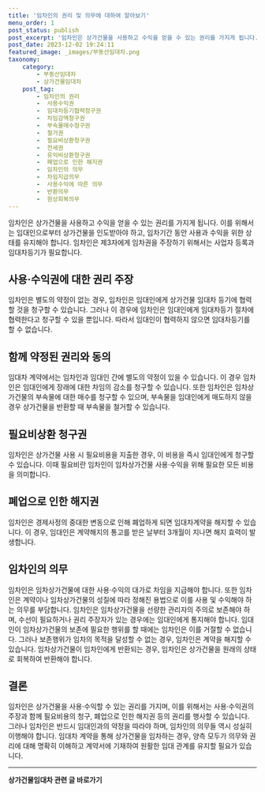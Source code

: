 ```yaml
---
title: '임차인의 권리 및 의무에 대하여 알아보기'
menu_order: 1
post_status: publish
post_excerpt: '임차인은 상가건물을 사용하고 수익을 얻을 수 있는 권리를 가지게 됩니다. 이를 위해서는 임대인으로부터 상가건물을 인도받아야 하고, 임차기간 동안 사용과 수익을 위한 상태를 유지해야 합니다. 임차인은 제3자에게 임차권을 주장하기 위해서는 사업자 등록과 임대차등기가 필요합니다.'
post_date: 2023-12-02 19:24:11
featured_image: _images/부동산임대차.png
taxonomy:
    category:
        - 부동산임대차
        - 상가건물임대차
    post_tag:
        - 임차인의 권리
        -  사용수익권
        -  임대차등기협력청구권
        -  차임감액청구권
        -  부속물매수청구권
        -  철거권
        -  필요비상환청구권
        -  전세권
        -  유익비상환청구권
        -  폐업으로 인한 해지권
        -  임차인의 의무
        -  차임지급의무
        -  사용수익에 따른 의무
        -  반환의무
        -  원상회복의무
---
```



임차인은 상가건물을 사용하고 수익을 얻을 수 있는 권리를 가지게 됩니다. 이를 위해서는 임대인으로부터 상가건물을 인도받아야 하고, 임차기간 동안 사용과 수익을 위한 상태를 유지해야 합니다. 임차인은 제3자에게 임차권을 주장하기 위해서는 사업자 등록과 임대차등기가 필요합니다.

## 사용·수익권에 대한 권리 주장

임차인은 별도의 약정이 없는 경우, 임차인은 임대인에게 상가건물 임대차 등기에 협력할 것을 청구할 수 있습니다. 그러나 이 경우에 임차인은 임대인에게 임대차등기 절차에 협력한다고 청구할 수 있을 뿐입니다. 따라서 임대인이 협력하지 않으면 임대차등기를 할 수 없습니다.

## 함께 약정된 권리와 동의

임대차 계약에서는 임차인과 임대인 간에 별도의 약정이 있을 수 있습니다. 이 경우 임차인은 임대인에게 장래에 대한 차임의 감소를 청구할 수 있습니다. 또한 임차인은 임차상가건물의 부속물에 대한 매수를 청구할 수 있으며, 부속물을 임대인에게 매도하지 않을 경우 상가건물을 반환할 때 부속물을 철거할 수 있습니다.

## 필요비상환 청구권

임차인은 상가건물 사용 시 필요비용을 지출한 경우, 이 비용을 즉시 임대인에게 청구할 수 있습니다. 이때 필요비란 임차인이 임차상가건물 사용·수익을 위해 필요한 모든 비용을 의미합니다.

## 폐업으로 인한 해지권

임차인은 경제사정의 중대한 변동으로 인해 폐업하게 되면 임대차계약을 해지할 수 있습니다. 이 경우, 임대인은 계약해지의 통고를 받은 날부터 3개월이 지나면 해지 효력이 발생합니다.

## 임차인의 의무

임차인은 임차상가건물에 대한 사용·수익의 대가로 차임을 지급해야 합니다. 또한 임차인은 계약이나 임차상가건물의 성질에 따라 정해진 용법으로 이를 사용 및 수익해야 하는 의무를 부담합니다. 임차인은 임차상가건물을 선량한 관리자의 주의로 보존해야 하며, 수선이 필요하거나 권리 주장자가 있는 경우에는 임대인에게 통지해야 합니다. 임대인이 임차상가건물의 보존에 필요한 행위를 할 때에는 임차인은 이를 거절할 수 없습니다. 그러나 보존행위가 임차의 목적을 달성할 수 없는 경우, 임차인은 계약을 해지할 수 있습니다. 임차상가건물이 임차인에게 반환되는 경우, 임차인은 상가건물을 원래의 상태로 회복하여 반환해야 합니다.

## 결론

임차인은 상가건물을 사용·수익할 수 있는 권리를 가지며, 이를 위해서는 사용·수익권의 주장과 함께 필요비용의 청구, 폐업으로 인한 해지권 등의 권리를 행사할 수 있습니다. 그러나 임차인은 반드시 임대인과의 약정을 따라야 하며, 임차인의 의무들 역시 성실히 이행해야 합니다. 임대차 계약을 통해 상가건물을 임차하는 경우, 양측 모두가 의무와 권리에 대해 명확히 이해하고 계약서에 기재하여 원활한 임대 관계를 유지할 필요가 있습니다.
<!-- wp:separator -->
<hr class="wp-block-separator has-alpha-channel-opacity"/>
<!-- /wp:separator -->

<!-- wp:group {"backgroundColor":"base","layout":{"type":"constrained"}} -->
<div class="wp-block-group has-base-background-color has-background"><!-- wp:paragraph {"align":"center","fontSize":"medium"} -->
<p class="has-text-align-center has-large-font-size"><strong>상가건물임대차 관련 글 바로가기</strong></p>
<!-- /wp:paragraph -->


<!-- wp:latest-posts
{"categories":[{"id":22580,"count":19,"description":"","link":"https://uknowlaw.com/category/%ec%83%81%ea%b0%80%ea%b1%b4%eb%ac%bc%ec%9e%84%eb%8c%80%ec%b0%a8/","name":"상가건물임대차","slug":"상가건물임대차","taxonomy":"category","parent":0,"meta":[],"_links":{"self":[{"href":"https://uknowlaw.com/wp-json/wp/v2/categories/22580"}],"collection":[{"href":"https://uknowlaw.com/wp-json/wp/v2/categories"}],"about":[{"href":"https://uknowlaw.com/wp-json/wp/v2/taxonomies/category"}],"wp:post_type":[{"href":"https://uknowlaw.com/wp-json/wp/v2/posts?categories=22580"}],"curies":[{"name":"wp","href":"https://api.w.org/{rel}","templated":true}]}}],"postsToShow":100,"excerptLength":28,"postLayout":"grid","columns":2,"featuredImageAlign":"left","featuredImageSizeSlug":"large","fontSize":"small"} /--></div>
<!-- /wp:group -->